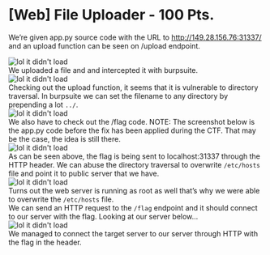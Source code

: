 # [Web] File Uploader - 100 Pts.

  
We’re given app.py source code with the URL to http://149.28.156.76:31337/ and an upload function can be seen on /upload endpoint.  
  
![lol it didn't load](https://altelus1.github.io/writeups/ctf/rootcon17finals/images/fileuploader_1.png)  
We uploaded a file and and intercepted it with burpsuite.  
![lol it didn't load](https://altelus1.github.io/writeups/ctf/rootcon17finals/images/fileuploader_2.png)  
Checking out the upload function, it seems that it is vulnerable to directory traversal. In burpsuite we can set the filename to any directory by prepending a lot `../`.  
![lol it didn't load](https://altelus1.github.io/writeups/ctf/rootcon17finals/images/fileuploader_3.png)  
We also have to check out the /flag code. NOTE: The screenshot below is the app.py code before the fix has been applied during the CTF. That may be the case, the idea is still there.  
![lol it didn't load](https://altelus1.github.io/writeups/ctf/rootcon17finals/images/fileuploader_4.png)  
As can be seen above, the flag is being sent to localhost:31337 through the HTTP header. We can abuse the directory traversal to overwrite `/etc/hosts` file and point it to public server that we have.  
![lol it didn't load](https://altelus1.github.io/writeups/ctf/rootcon17finals/images/fileuploader_5.png)  
Turns out the web server is running as root as well that’s why we were able to overwrite the `/etc/hosts` file.  
We can send an HTTP request to the `/flag` endpoint and it should connect to our server with the flag. Looking at our server below…  
![lol it didn't load](https://altelus1.github.io/writeups/ctf/rootcon17finals/images/fileuploader_6.png)  
We managed to connect the target server to our server through HTTP with the flag in the header.